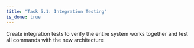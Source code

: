```yaml
---
title: "Task 5.1: Integration Testing"
is_done: true
---
```


Create integration tests to verify the entire system works together and test all commands with the new architecture

